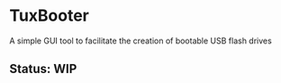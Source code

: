 # TuxBooter
A simple GUI tool to facilitate the creation of bootable USB flash drives

## Status: WIP
